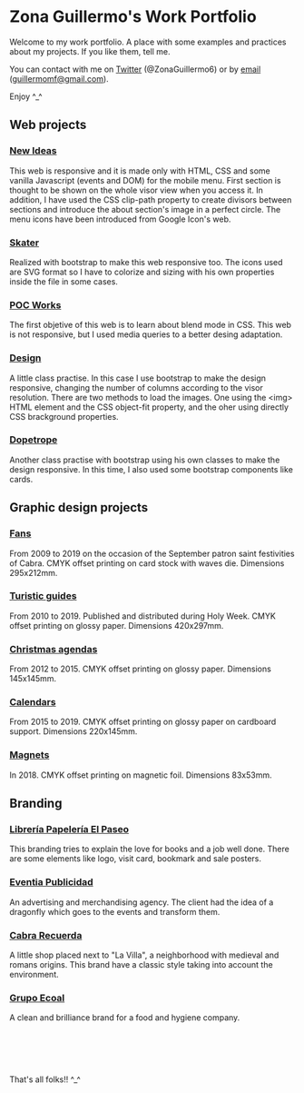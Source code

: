 # Zona Guillermo's Work Portfolio

Welcome to my work portfolio. A place with some examples and practices about my projects. If you like them, tell me.

You can contact with me on [Twitter](@ZonaGuillermo6) (@ZonaGuillermo6) or by [email](mailto:guillermomf2001@gmail.com) (guillermomf@gmail.com).

Enjoy ^_^



## Web projects

### [New Ideas](./works/web-new-ideas/)
This web is responsive and it is made only with HTML, CSS and some vanilla Javascript (events and DOM) for the mobile menu. First section is thought to be shown on the whole visor view when you access it. In addition, I have used the CSS clip-path property to create divisors between sections and introduce the about section's image in a perfect circle. The menu icons have been introduced from Google Icon's web. 

### [Skater](./works/web-skater/)
Realized with bootstrap to make this web responsive too. The icons used are SVG format so I have to colorize and sizing with his own properties inside the file in some cases.

### [POC Works](./works/web-poc-works/)
The first objetive of this web is to learn about blend mode in CSS. This web is not responsive, but I used media queries to a better desing adaptation.

### [Design](./works/web-design/)
A little class practise. In this case I use bootstrap to make the design responsive, changing the number of columns according to the visor resolution. There are two methods to load the images. One using the \<img\> HTML element and the CSS object-fit property, and the oher using directly CSS brackground properties.

### [Dopetrope](./works/web-dopetrope/)
Another class practise with bootstrap using his own classes to make the design responsive. In this time, I also used some bootstrap components like cards.



## Graphic design projects

### [Fans](./works/dg-abanicos-feria/abanicos-feria-2015.pdf)
From 2009 to 2019 on the occasion of the September patron saint festivities of Cabra. CMYK offset printing on card stock with waves die. Dimensions 295x212mm.

### [Turistic guides](./works/dg-guia-turistica/guia-turistica-2016.pdf)
From 2010 to 2019. Published and distributed during Holy Week. CMYK offset printing on glossy paper. Dimensions 420x297mm.

### [Christmas agendas](./works/dg-agenda-navidad/agenda-navidad-2014.pdf)
From 2012 to 2015. CMYK offset printing on glossy paper. Dimensions 145x145mm.

### [Calendars](./works/dg-calendario/calendario-2017.pdf)
From 2015 to 2019. CMYK offset printing on glossy paper on cardboard support. Dimensions 220x145mm.

### [Magnets](./works/dg-imanes/imanes-cabra-2018.pdf)
In 2018. CMYK offset printing on magnetic foil. Dimensions 83x53mm.



## Branding

### [Librería Papelería El Paseo](./works/dg-ic-el-paseo/ic-el-paseo.pdf)
This branding tries to explain the love for books and a job well done. There are some elements like logo, visit card, bookmark and sale posters.

### [Eventia Publicidad](./works/dg-ic-eventia/ic-eventia.pdf)
An advertising and merchandising agency. The client had the idea of a dragonfly which goes to the events and transform them.

### [Cabra Recuerda](./works/dg-ic-cabra-recuerda/ic-cabra-recuerda.pdf)
A little shop placed next to "La Villa", a neighborhood with medieval and romans origins. This brand have a classic style taking into account the environment.

### [Grupo Ecoal](./works/dg-ic-grupo-ecoal/ic-grupo-ecoal.pdf)
A clean and brilliance brand for a food and hygiene company.


#    
That's all folks!! ^_^
